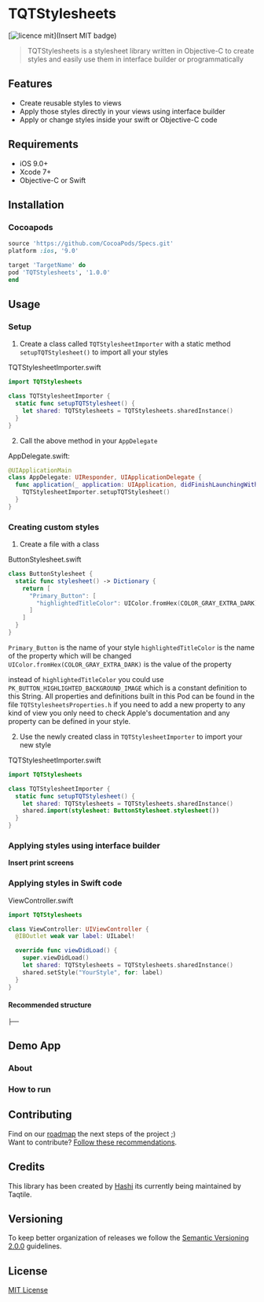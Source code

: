 # TQTStylesheets

[![licence mit](https://img.shields.io/badge/licence-MIT-blue.svg)](Insert MIT badge)

> TQTStylesheets is a stylesheet library written in Objective-C to create styles and easily use them in interface builder or programmatically

## Features

- Create reusable styles to views
- Apply those styles directly in your views using interface builder
- Apply or change styles inside your swift or Objective-C code

## Requirements

- iOS 9.0+
- Xcode 7+
- Objective-C or Swift

## Installation

### Cocoapods

```ruby
source 'https://github.com/CocoaPods/Specs.git'
platform :ios, '9.0'

target 'TargetName' do
pod 'TQTStylesheets', '1.0.0'
end
```

## Usage

### Setup

1. Create a class called `TQTStylesheetImporter` with a static method `setupTQTStylesheet()` to import all your styles

TQTStylesheetImporter.swift
```swift
import TQTStylesheets

class TQTStylesheetImporter {
  static func setupTQTStylesheet() {
    let shared: TQTStylesheets = TQTStylesheets.sharedInstance()
  }
}
```

2. Call the above method in your `AppDelegate`

AppDelegate.swift:
```swift
@UIApplicationMain
class AppDelegate: UIResponder, UIApplicationDelegate {
  func application(_ application: UIApplication, didFinishLaunchingWithOptions launchOptions: [UIApplicationLaunchOptionsKey: Any]?) -> Bool {
    TQTStylesheetImporter.setupTQTStylesheet()
  }
}
```

### Creating custom styles

1. Create a file with a class

ButtonStylesheet.swift
```swift
class ButtonStylesheet {
  static func stylesheet() -> Dictionary {
    return [
      "Primary_Button": [
        "highlightedTitleColor": UIColor.fromHex(COLOR_GRAY_EXTRA_DARK)
      ]
    ]
  }
}
```

`Primary_Button` is the name of your style
`highlightedTitleColor` is the name of the property which will be changed
`UIColor.fromHex(COLOR_GRAY_EXTRA_DARK)` is the value of the property

instead of `highlightedTitleColor` you could use `PK_BUTTON_HIGHLIGHTED_BACKGROUND_IMAGE` which is a constant definition to this String. All properties and definitions built in this Pod can be found in the file `TQTStylesheetsProperties.h` if you need to add a new property to any kind of view you only need to check Apple's documentation and any property can be defined in your style.


2. Use the newly created class in `TQTStylesheetImporter` to import your new style

TQTStylesheetImporter.swift
```swift
import TQTStylesheets

class TQTStylesheetImporter {
  static func setupTQTStylesheet() {
    let shared: TQTStylesheets = TQTStylesheets.sharedInstance()
    shared.import(stylesheet: ButtonStylesheet.stylesheet())
  }
}
```

### Applying styles using interface builder

**Insert print screens**

### Applying styles in Swift code

ViewController.swift
```swift
import TQTStylesheets

class ViewController: UIViewController {
  @IBOutlet weak var label: UILabel!

  override func viewDidLoad() {
    super.viewDidLoad()
    let shared: TQTStylesheets = TQTStylesheets.sharedInstance()
    shared.setStyle("YourStyle", for: label)
  }
}
```


#### Recommended structure

```
├──
```

## Demo App

### About

### How to run




## Contributing
Find on our [roadmap](https://github.com/afonsopacifer/open-source-boilerplate/issues/1) the next steps of the project ;)
<br>
Want to contribute? [Follow these recommendations](https://github.com/afonsopacifer/open-source-boilerplate/blob/master/CONTRIBUTING.md).

## Credits

This library has been created by [Hashi](https://github.com/ghashi/) its currently being maintained by Taqtile.

## Versioning

To keep better organization of releases we follow the [Semantic Versioning 2.0.0](http://semver.org/) guidelines.


## License
[MIT License]()

